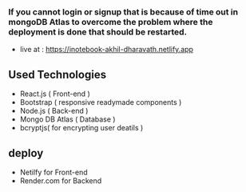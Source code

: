 ### If you cannot login or signup that is because of time out in mongoDB Atlas to overcome the problem where the deployment is done that should be restarted. 
- live at : https://inotebook-akhil-dharavath.netlify.app 

## Used Technologies
- React.js ( Front-end )
- Bootstrap ( responsive readymade components )
- Node.js ( Back-end )
- Mongo DB Atlas ( Database )
- bcryptjs( for encrypting user deatils )

## deploy
- Netilfy for Front-end 
- Render.com for Backend 
